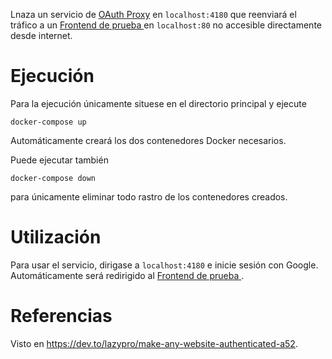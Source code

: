 Lnaza un servicio de [OAuth Proxy](https://hub.docker.com/r/bitnami/oauth2-proxy) en `localhost:4180` que reenviará el tráfico a un [Frontend de prueba ](/frontend_mocked/) en `localhost:80` no accesible directamente desde internet.

# Ejecución
Para la ejecución únicamente situese en el directorio principal y ejecute

```shell
docker-compose up
```
Automáticamente creará los dos contenedores Docker necesarios.

Puede ejecutar también

```shell
docker-compose down
```
para únicamente eliminar todo rastro de los contenedores creados.

# Utilización
Para usar el servicio, dirigase a `localhost:4180` e inicie sesión con Google. Automáticamente será redirigido al [Frontend de prueba ](/frontend_mocked/).

# Referencias
Visto en https://dev.to/lazypro/make-any-website-authenticated-a52.